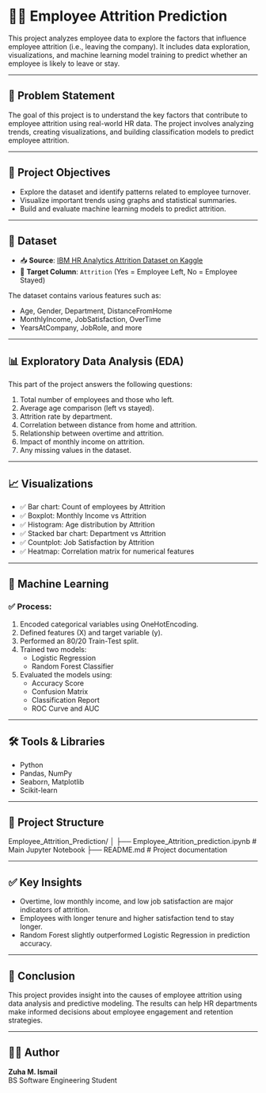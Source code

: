 # 👨‍💼 Employee Attrition Prediction

This project analyzes employee data to explore the factors that influence employee attrition (i.e., leaving the company). It includes data exploration, visualizations, and machine learning model training to predict whether an employee is likely to leave or stay.

---

## 📌 Problem Statement

The goal of this project is to understand the key factors that contribute to employee attrition using real-world HR data. The project involves analyzing trends, creating visualizations, and building classification models to predict employee attrition.

---

## 🎯 Project Objectives

- Explore the dataset and identify patterns related to employee turnover.
- Visualize important trends using graphs and statistical summaries.
- Build and evaluate machine learning models to predict attrition.

---

## 📂 Dataset

- 📥 **Source**: [IBM HR Analytics Attrition Dataset on Kaggle](https://www.kaggle.com/datasets/pavansubhasht/ibm-hr-analytics-attrition-dataset)
- 🎯 **Target Column**: `Attrition` (Yes = Employee Left, No = Employee Stayed)

The dataset contains various features such as:
- Age, Gender, Department, DistanceFromHome
- MonthlyIncome, JobSatisfaction, OverTime
- YearsAtCompany, JobRole, and more

---

## 📊 Exploratory Data Analysis (EDA)

This part of the project answers the following questions:

1. Total number of employees and those who left.
2. Average age comparison (left vs stayed).
3. Attrition rate by department.
4. Correlation between distance from home and attrition.
5. Relationship between overtime and attrition.
6. Impact of monthly income on attrition.
7. Any missing values in the dataset.

---

## 📈 Visualizations

- ✅ Bar chart: Count of employees by Attrition
- ✅ Boxplot: Monthly Income vs Attrition
- ✅ Histogram: Age distribution by Attrition
- ✅ Stacked bar chart: Department vs Attrition
- ✅ Countplot: Job Satisfaction by Attrition
- ✅ Heatmap: Correlation matrix for numerical features

---

## 🤖 Machine Learning

### ✅ Process:
1. Encoded categorical variables using OneHotEncoding.
2. Defined features (X) and target variable (y).
3. Performed an 80/20 Train-Test split.
4. Trained two models:
   - Logistic Regression
   - Random Forest Classifier
5. Evaluated the models using:
   - Accuracy Score
   - Confusion Matrix
   - Classification Report
   - ROC Curve and AUC

---

## 🛠️ Tools & Libraries

- Python
- Pandas, NumPy
- Seaborn, Matplotlib
- Scikit-learn

---

## 📁 Project Structure

Employee_Attrition_Prediction/
│
├── Employee_Attrition_prediction.ipynb # Main Jupyter Notebook
├── README.md # Project documentation

---

## ✅ Key Insights

- Overtime, low monthly income, and low job satisfaction are major indicators of attrition.
- Employees with longer tenure and higher satisfaction tend to stay longer.
- Random Forest slightly outperformed Logistic Regression in prediction accuracy.

---

## 📘 Conclusion

This project provides insight into the causes of employee attrition using data analysis and predictive modeling. The results can help HR departments make informed decisions about employee engagement and retention strategies.

---

## 🙋‍♀️ Author

**Zuha M. Ismail**  
BS Software Engineering Student
